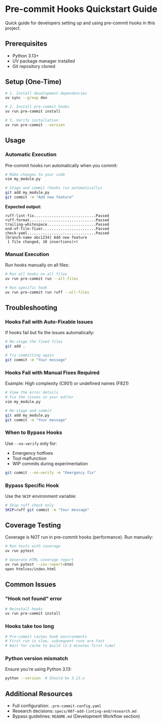 # Pre-commit Hooks Quickstart Guide

Quick guide for developers setting up and using pre-commit hooks in this project.

## Prerequisites

- Python 3.13+
- UV package manager installed
- Git repository cloned

## Setup (One-Time)

```bash
# 1. Install development dependencies
uv sync --group dev

# 2. Install pre-commit hooks
uv run pre-commit install

# 3. Verify installation
uv run pre-commit --version
```

## Usage

### Automatic Execution

Pre-commit hooks run automatically when you commit:

```bash
# Make changes to your code
vim my_module.py

# Stage and commit (hooks run automatically)
git add my_module.py
git commit -m "Add new feature"
```

**Expected output:**
```
ruff-lint-fix............................Passed
ruff-format..............................Passed
trailing-whitespace......................Passed
end-of-file-fixer........................Passed
check-yaml...............................Passed
[branch-name abc1234] Add new feature
 1 file changed, 10 insertions(+)
```

### Manual Execution

Run hooks manually on all files:

```bash
# Run all hooks on all files
uv run pre-commit run --all-files

# Run specific hook
uv run pre-commit run ruff --all-files
```

## Troubleshooting

### Hooks Fail with Auto-Fixable Issues

If hooks fail but fix the issues automatically:

```bash
# Re-stage the fixed files
git add .

# Try committing again
git commit -m "Your message"
```

### Hooks Fail with Manual Fixes Required

Example: High complexity (C901) or undefined names (F821)

```bash
# View the error details
# Fix the issues in your editor
vim my_module.py

# Re-stage and commit
git add my_module.py
git commit -m "Your message"
```

### When to Bypass Hooks

Use `--no-verify` only for:
- Emergency hotfixes
- Tool malfunction
- WIP commits during experimentation

```bash
git commit --no-verify -m "Emergency fix"
```

### Bypass Specific Hook

Use the `SKIP` environment variable:

```bash
# Skip ruff check only
SKIP=ruff git commit -m "Your message"
```

## Coverage Testing

Coverage is NOT run in pre-commit hooks (performance). Run manually:

```bash
# Run tests with coverage
uv run pytest

# Generate HTML coverage report
uv run pytest --cov-report=html
open htmlcov/index.html
```

## Common Issues

### "Hook not found" error

```bash
# Reinstall hooks
uv run pre-commit install
```

### Hooks take too long

```bash
# Pre-commit caches hook environments
# First run is slow, subsequent runs are fast
# Wait for cache to build (2-3 minutes first time)
```

### Python version mismatch

Ensure you're using Python 3.13:

```bash
python --version  # Should be 3.13.x
```

## Additional Resources

- Full configuration: `.pre-commit-config.yaml`
- Research decisions: `specs/007-add-linting-and/research.md`
- Bypass guidelines: `README.md` (Development Workflow section)
